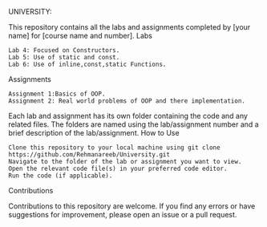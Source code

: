UNIVERSITY:

This repository contains all the labs and assignments completed by [your name] for [course name and number].
Labs

    Lab 4: Focused on Constructors.
    Lab 5: Use of static and const.
    Lab 6: Use of inline,const,static Functions.
    
   
    

Assignments

    Assignment 1:Basics of OOP.
    Assignment 2: Real world problems of OOP and there implementation.
    
    

Each lab and assignment has its own folder containing the code and any related files. The folders are named using the lab/assignment number and a brief description of the lab/assignment.
How to Use

    Clone this repository to your local machine using git clone https://github.com/Rehmanareeb/University.git
    Navigate to the folder of the lab or assignment you want to view.
    Open the relevant code file(s) in your preferred code editor.
    Run the code (if applicable).

Contributions

Contributions to this repository are welcome. If you find any errors or have suggestions for improvement, please open an issue or a pull request.
